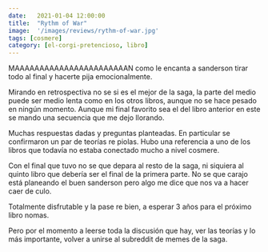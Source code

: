 ```yaml
---
date:   2021-01-04 12:00:00
title:  "Rythm of War"
image:  '/images/reviews/rythm-of-war.jpg'
tags: [cosmere]
category: [el-corgi-pretencioso, libro]
---
```

MAAAAAAAAAAAAAAAAAAAAAAAN como le encanta a sanderson tirar todo al final y hacerte pija emocionalmente.

Mirando en retrospectiva no se si es el mejor de la saga, la parte del medio puede ser medio lenta como en los otros libros, aunque no se hace pesado en ningún momento. Aunque mi final favorito sea el del libro anterior en este se mando una secuencia que me dejo llorando.

Muchas respuestas dadas y preguntas planteadas. En particular se confirmaron un par de teorías re piolas. Hubo una referencia a uno de los libros que todavía no estaba conectado mucho a nivel cosmere.

Con el final que tuvo no se que depara al resto de la saga, ni siquiera al quinto libro que debería ser el final de la primera parte. No se que carajo está planeando el buen sanderson pero algo me dice que nos va a hacer caer de culo.

Totalmente disfrutable y la pase re bien, a esperar 3 años para el próximo libro nomas.

Pero por el momento a leerse toda la discusión que hay, ver las teorías y lo más importante, volver a unirse al subreddit de memes de la saga.
